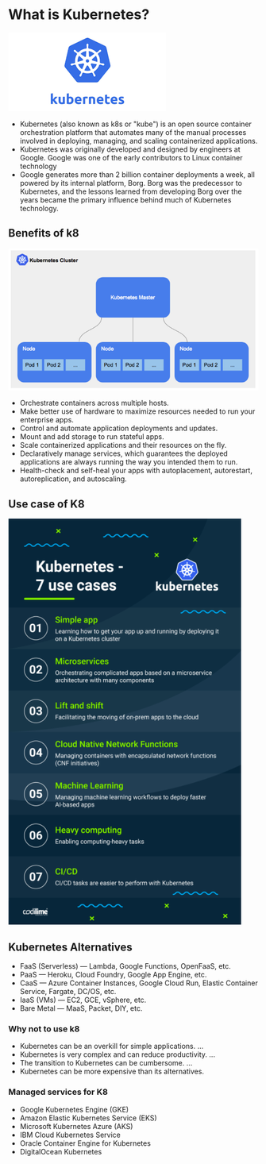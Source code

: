 # What is Kubernetes?
![](images/k8.png)
- Kubernetes (also known as k8s or "kube") is an open source container orchestration platform that automates many of the manual processes involved in deploying, managing, and scaling containerized applications.
- Kubernetes was originally developed and designed by engineers at Google. Google was one of the early contributors to Linux container technology
- Google generates more than 2 billion container deployments a week, all powered by its internal platform, Borg. Borg was the predecessor to Kubernetes, and the lessons learned from developing Borg over the years became the primary influence behind much of Kubernetes technology.
## Benefits of k8
![](images/cluster.png)
- Orchestrate containers across multiple hosts.
- Make better use of hardware to maximize resources needed to run your enterprise apps.
- Control and automate application deployments and updates.
- Mount and add storage to run stateful apps.
- Scale containerized applications and their resources on the fly.
- Declaratively manage services, which guarantees the deployed applications are always running the way you intended them to run.
- Health-check and self-heal your apps with autoplacement, autorestart, autoreplication, and autoscaling.
## Use case of K8
![](images/k8use.png)
## Kubernetes Alternatives
- FaaS (Serverless) — Lambda, Google Functions, OpenFaaS, etc.
- PaaS — Heroku, Cloud Foundry, Google App Engine, etc.
- CaaS — Azure Container Instances, Google Cloud Run, Elastic Container Service, Fargate, DC/OS, etc.
- IaaS (VMs) — EC2, GCE, vSphere, etc.
- Bare Metal — MaaS, Packet, DIY, etc.
### Why not to use k8
- Kubernetes can be an overkill for simple applications. ...
- Kubernetes is very complex and can reduce productivity. ...
- The transition to Kubernetes can be cumbersome. ...
- Kubernetes can be more expensive than its alternatives.
### Managed services for K8
- Google Kubernetes Engine (GKE)
- Amazon Elastic Kubernetes Service (EKS)
- Microsoft Kubernetes Azure (AKS)
- IBM Cloud Kubernetes Service
- Oracle Container Engine for Kubernetes
- DigitalOcean Kubernetes
